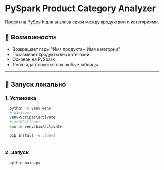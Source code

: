 # PySpark Product Category Analyzer

Проект на PySpark для анализа связи между продуктами и категориями.

## 📌 Возможности

- Возвращает пары "Имя продукта – Имя категории"
- Показывает продукты без категорий
- Основан на PySpark
- Легко адаптируется под любые таблицы

---

## 🚀 Запуск локально

### 1. Установка

```bash 
  python -m venv venv
  # Windows:
  venv\Scripts\activate
  # macOS/Linux:
  source venv/bin/activate
  
  pip install -e .[dev]
  
```

### 2. Запуск

```bash 
  python main.py
```
